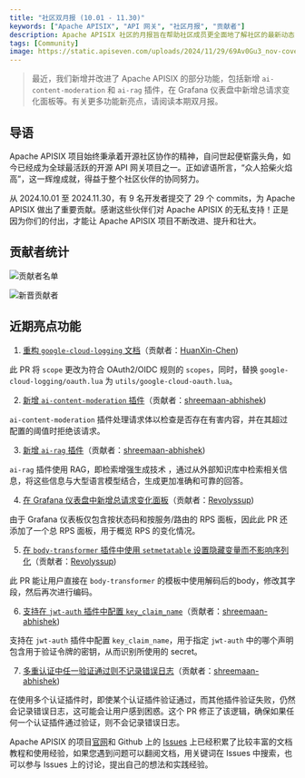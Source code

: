 ```yaml
---
title: "社区双月报 (10.01 - 11.30)"
keywords: ["Apache APISIX", "API 网关", "社区月报", "贡献者"]
description: Apache APISIX 社区的月报旨在帮助社区成员更全面地了解社区的最新动态，方便大家参与到 Apache APISIX 社区中来。
tags: [Community]
image: https://static.apiseven.com/uploads/2024/11/29/69Av0Gu3_nov-cover-cn.png
---
```


> 最近，我们新增并改进了 Apache APISIX 的部分功能，包括新增 `ai-content-moderation` 和 `ai-rag` 插件，在 Grafana 仪表盘中新增总请求变化面板等。有关更多功能新亮点，请阅读本期双月报。
<!--truncate-->
## 导语

Apache APISIX 项目始终秉承着开源社区协作的精神，自问世起便崭露头角，如今已经成为全球最活跃的开源 API 网关项目之一。正如谚语所言，“众人拾柴火焰高”，这一辉煌成就，得益于整个社区伙伴的协同努力。

从 2024.10.01 至 2024.11.30，有 9 名开发者提交了 29 个 commits，为 Apache APISIX 做出了重要贡献。感谢这些伙伴们对 Apache APISIX 的无私支持！正是因为你们的付出，才能让 Apache APISIX 项目不断改进、提升和壮大。

## 贡献者统计

![贡献者名单](https://static.apiseven.com/uploads/2024/11/29/7z0d7q0r_contributors-nov.png)

![新晋贡献者](https://static.apiseven.com/uploads/2024/11/29/53aNHiqa_nov-new-contributors.png)

## 近期亮点功能

1. [重构 `google-cloud-logging` 文档](https://github.com/apache/apisix/pull/11596)（贡献者：[HuanXin-Chen](https://github.com/HuanXin-Chen))

此 PR 将 `scope` 更改为符合 OAuth2/OIDC 规则的 `scopes`，同时，替换 `google-cloud-logging/oauth.lua` 为 `utils/google-cloud-oauth.lua`。

2. [新增 `ai-content-moderation` 插件](https://github.com/apache/apisix/pull/11541)（贡献者：[shreemaan-abhishek](https://github.com/shreemaan-abhishek))

`ai-content-moderation` 插件处理请求体以检查是否存在有害内容，并在其超过配置的阈值时拒绝该请求。

3. [新增 `ai-rag` 插件](https://github.com/apache/apisix/pull/11568)（贡献者：[shreemaan-abhishek](https://github.com/shreemaan-abhishek))

`ai-rag` 插件使用 RAG，即检索增强生成技术 ，通过从外部知识库中检索相关信息，将这些信息与大型语言模型结合，生成更加准确和可靠的回答。

4. [在 Grafana 仪表盘中新增总请求变化面板](https://github.com/apache/apisix/pull/11692)（贡献者：[Revolyssup](https://github.com/Revolyssup))

由于 Grafana 仪表板仅包含按状态码和按服务/路由的 RPS 面板，因此此 PR 还添加了一个总 RPS 面板，用于概览 RPS 的变化情况。

5. [在 `body-transformer` 插件中使用 `setmetatable` 设置隐藏变量而不影响序列化](https://github.com/apache/apisix/pull/11770)（贡献者：[Revolyssup](https://github.com/Revolyssup))

此 PR 能让用户直接在 `body-transformer` 的模板中使用解码后的body，修改其字段，然后再次进行编码。

6. [支持在 `jwt-auth` 插件中配置 `key_claim_name`](https://github.com/apache/apisix/pull/11772)（贡献者：[shreemaan-abhishek](https://github.com/shreemaan-abhishek))

支持在 `jwt-auth` 插件中配置 `key_claim_name`，用于指定 `jwt-auth` 中的哪个声明包含用于验证令牌的密钥，从而识别所使用的 secret。

7. [多重认证中任一验证通过则不记录错误日志](https://github.com/apache/apisix/pull/11775)（贡献者：[shreemaan-abhishek](https://github.com/shreemaan-abhishek))

在使用多个认证插件时，即使某个认证插件验证通过，而其他插件验证失败，仍然会记录错误日志，这可能会让用户感到困惑。这个 PR 修正了该逻辑，确保如果任何一个认证插件通过验证，则不会记录错误日志。

Apache APISIX 的项目[官网](https://apisix.apache.org/zh/)和 Github 上的 [Issues](https://github.com/apache/apisix/issues) 上已经积累了比较丰富的文档教程和使用经验，如果您遇到问题可以翻阅文档，用关键词在 Issues 中搜索，也可以参与 Issues 上的讨论，提出自己的想法和实践经验。
